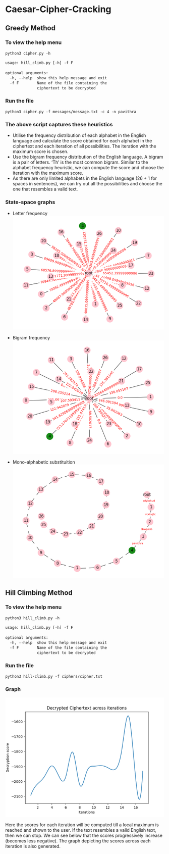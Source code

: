 # Caesar-Cipher-Cracking

## Greedy Method

### To view the help menu
```console
python3 cipher.py -h
```
```console
usage: hill_climb.py [-h] -f F

optional arguments:
  -h, --help  show this help message and exit
  -f F        Name of the file containing the
              ciphertext to be decrypted
```
### Run the file
```console
python3 cipher.py -f messages/message.txt -c 4 -n pavithra
```

### The above script captures these heuristics
- Utilise the frequency distribution of each alphabet in the English language and calculate the score obtained for each alphabet in the ciphertext and each iteration of all possibilities. The iteration with the maximum score is chosen.
- Use the bigram frequency distribution of the English language. A bigram is a pair of letters. ‘Th’ is the most common bigram. Similar to the alphabet frequency heuristic, we can compute the score and choose the iteration with the maximum score.
- As there are only limited alphabets in the English language (26 + 1 for spaces in sentences), we can try out all the possibilities and choose the one that resembles a valid text.

### State-space graphs
- Letter frequency
![frequency](/states/frequency-analysis.png "Letter Frequency")

- Bigram frequency
![bigram](/states/bigram-analysis.png "Bigram Frequency")

- Mono-alphabetic substituition
![mono](/states/mono-sub.png "Mono-alphabetic substituition")

## Hill Climbing Method

### To view the help menu
```console
python3 hill_climb.py -h
```
```console
usage: hill_climb.py [-h] -f F

optional arguments:
  -h, --help  show this help message and exit
  -f F        Name of the file containing the
              ciphertext to be decrypted
```
### Run the file
```console
python3 hill-climb.py -f ciphers/cipher.txt 
```

### Graph
![hill climbing](/states/hillclimbing.png "Hill Climbing") <p></p>
Here the scores for each iteration will be computed till a local maximum is reached and shown to the user. If the text resembles a valid English text, then we can stop.
We can see below that the scores progressively increase (becomes less negative). The graph depicting the scores across each iteration is also generated.
